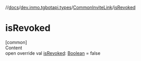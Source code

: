 //[docs](../../../index.md)/[dev.inmo.tgbotapi.types](../index.md)/[CommonInviteLink](index.md)/[isRevoked](is-revoked.md)



# isRevoked  
[common]  
Content  
open override val [isRevoked](is-revoked.md): [Boolean](https://kotlinlang.org/api/latest/jvm/stdlib/kotlin/-boolean/index.html) = false  




